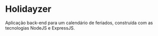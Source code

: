 # Holidayzer

Aplicação back-end para um calendário de feriados, construída com as tecnologias NodeJS e ExpressJS.
